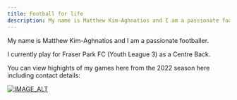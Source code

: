 ```yaml
---
title: Football for life
description: My name is Matthew Kim-Aghnatios and I am a passionate footballer. NPL and Youth League player.
---
```


My name is Matthew Kim-Aghnatios and I am a passionate footballer. 

I currently play for Fraser Park FC (Youth League 3) as a Centre Back.

You can view highights of my games here from the 2022 season here including contact details: 

[![IMAGE_ALT](https://img.youtube.com/vi/TQQC_JKSftI/0.jpg)](https://www.youtube.com/watch?v=TQQC_JKSftI)
